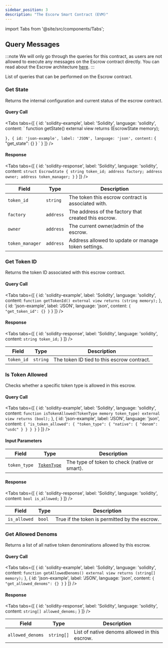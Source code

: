 ```yaml
---
sidebar_position: 3
description: "The Escorw Smart Contract (EVM)"
---
```

import Tabs from '@site/src/components/Tabs';

## Query Messages

:::note
We will only go through the queries for this contract, as users are not allowed to execute any messages on the Escrow contract directly.
You can read about the Escrow architecture [here](../../Architecture%20Overview/Architecture/Integrated%20Chains%20Layer/escrows.md).
:::

List of queries that can be performed on the Escrow contract.

### Get State

Returns the internal configuration and current status of the escrow contract.

#### Query Call

<Tabs tabs={[
{
id: 'solidity-example',
label: 'Solidity',
language: 'solidity',
content: `
function getState() external view returns (EscrowState memory);

`
},
{
id: 'json-example',
label: 'JSON',
language: 'json',
content: `
{
  "get_state": {}
}
`
}
]} />

#### Response

<Tabs tabs={[
{
id: 'solidity-response',
label: 'Solidity',
language: 'solidity',
content: `
struct EscrowState {
    string token_id;
    address factory;
    address owner;
    address token_manager;
}
`
}
]} />

| **Field**         | **Type**   | **Description**                                         |
|-------------------|------------|---------------------------------------------------------|
| `token_id`        | `string`   | The token this escrow contract is associated with.      |
| `factory`         | `address`  | The address of the factory that created this escrow.    |
| `owner`           | `address`  | The current owner/admin of the escrow.                  |
| `token_manager`   | `address`  | Address allowed to update or manage token settings.     |

### Get Token ID

Returns the token ID associated with this escrow contract.

#### Query Call

<Tabs tabs={[
{
id: 'solidity-example',
label: 'Solidity',
language: 'solidity',
content: `
function getTokenId() external view returns (string memory);
`
},
{
id: 'json-example',
label: 'JSON',
language: 'json',
content: `
{
  "get_token_id": {}
}
`
}
]} />

#### Response

<Tabs tabs={[
{
id: 'solidity-response',
label: 'Solidity',
language: 'solidity',
content: `
string token_id;
`
}
]} />

| **Field**   | **Type**   | **Description**                           |
|-------------|------------|-------------------------------------------|
| `token_id`  | `string`   | The token ID tied to this escrow contract. |

### Is Token Allowed

Checks whether a specific token type is allowed in this escrow.

#### Query Call

<Tabs tabs={[
{
id: 'solidity-example',
label: 'Solidity',
language: 'solidity',
content: `
function isTokenAllowed(TokenType memory token_type) external view returns (bool);
`
},
{
id: 'json-example',
label: 'JSON',
language: 'json',
content: `
{
  "is_token_allowed": {
    "token_type": {
      "native": {
        "denom": "usdc"
      }
    }
  }
}
`
}
]} />

#### Input Parameters

| **Field**     | **Type**     | **Description**                                            |
|---------------|--------------|------------------------------------------------------------|
| `token_type`  | [`TokenType`](overview.md#tokentype) | The type of token to check (native or smart).              |

#### Response

<Tabs tabs={[
{
id: 'solidity-response',
label: 'Solidity',
language: 'solidity',
content: `
bool is_allowed;
`
}
]} />

| **Field**     | **Type** | **Description**                             |
|---------------|----------|---------------------------------------------|
| `is_allowed`  | `bool`   | True if the token is permitted by the escrow. |

### Get Allowed Denoms

Returns a list of all native token denominations allowed by this escrow.

#### Query Call

<Tabs tabs={[
{
id: 'solidity-example',
label: 'Solidity',
language: 'solidity',
content: `
function getAllowedDenoms() external view returns (string[] memory);
`
},
{
id: 'json-example',
label: 'JSON',
language: 'json',
content: `
{
  "get_allowed_denoms": {}
}
`
}
]} />

#### Response

<Tabs tabs={[
{
id: 'solidity-response',
label: 'Solidity',
language: 'solidity',
content: `
string[] allowed_denoms;
`
}
]} />

| **Field**         | **Type**      | **Description**                                 |
|-------------------|---------------|-------------------------------------------------|
| `allowed_denoms`  | `string[]`    | List of native denoms allowed in this escrow.   |